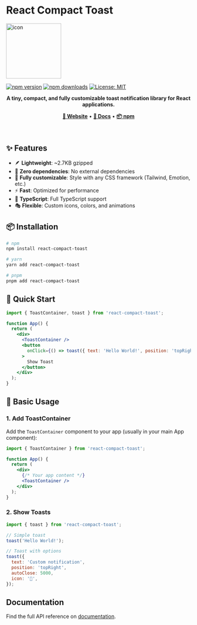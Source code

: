 # React Compact Toast

<img width="150" height="150" alt="icon" src="https://github.com/user-attachments/assets/e709a9fc-de08-4f64-9312-9c2011a6e17f" />


[![npm version](https://badge.fury.io/js/react-compact-toast.svg)](https://badge.fury.io/js/react-compact-toast)
[![npm downloads](https://img.shields.io/npm/dt/react-compact-toast.svg)](https://npmjs.com/package/react-compact-toast)
[![License: MIT](https://img.shields.io/badge/License-MIT-yellow.svg)](https://opensource.org/licenses/MIT)

<p align="center">
  <strong>A tiny, compact, and fully customizable toast notification library for React applications.</strong>
</p>


<p align="center">
  <a href="https://react-compact-toast.vercel.app" target="_blank"><strong>🔗 Website</strong></a>
  <span> • </span>
  <a href="https://react-compact-toast.vercel.app/docs" target="_blank"><strong>📘 Docs</strong></a>
  <span> • </span>
  <a href="https://www.npmjs.com/package/react-compact-toast?activeTab=readme" target="_blank"><strong>📦 npm</strong></a>
</p>

<br />


## ✨ Features

- 🪶 **Lightweight**: ~2.7KB gzipped
- 🎯 **Zero dependencies**: No external dependencies
- 🎨 **Fully customizable**: Style with any CSS framework (Tailwind, Emotion, etc.)
- ⚡ **Fast**: Optimized for performance
- 🔧 **TypeScript**: Full TypeScript support
- 🎭 **Flexible**: Custom icons, colors, and animations

## 📦 Installation

```bash
# npm
npm install react-compact-toast

# yarn
yarn add react-compact-toast

# pnpm
pnpm add react-compact-toast
```

## 🚀 Quick Start

```jsx
import { ToastContainer, toast } from 'react-compact-toast';

function App() {
  return (
    <div>
      <ToastContainer />
      <button
        onClick={() => toast({ text: 'Hello World!', position: 'topRight' })}
      >
        Show Toast
      </button>
    </div>
  );
}
```

## 📖 Basic Usage

### 1. Add ToastContainer

Add the `ToastContainer` component to your app (usually in your main App component):

```jsx
import { ToastContainer } from 'react-compact-toast';

function App() {
  return (
    <div>
      {/* Your app content */}
      <ToastContainer />
    </div>
  );
}
```

### 2. Show Toasts

```jsx
import { toast } from 'react-compact-toast';

// Simple toast
toast('Hello World!');

// Toast with options
toast({
  text: 'Custom notification',
  position: 'topRight',
  autoClose: 5000,
  icon: '🎉',
});
```

## Documentation

Find the full API reference on [documentation](https://react-compact-toast.vercel.app/docs).
